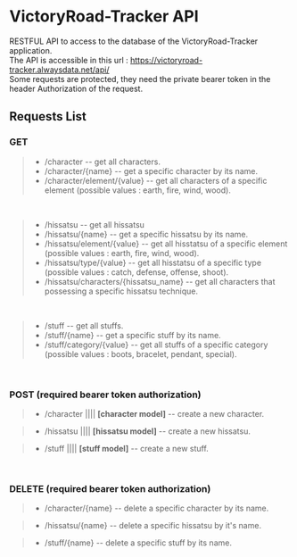 # VictoryRoad-Tracker API
RESTFUL API to access to the database of the VictoryRoad-Tracker application. <br/>
The API is accessible in this url : https://victoryroad-tracker.alwaysdata.net/api/ <br/>
Some requests are protected, they need the private bearer token in the header Authorization of the request.

## Requests List

### GET

> - /character  -- get all characters.
> - /character/{name}  -- get a specific character by its name.
> - /character/element/{value} -- get all characters of a specific element (possible values : earth, fire, wind, wood).

<br/>

> - /hissatsu  -- get all hissatsu
> - /hissatsu/{name}  -- get a specific hissatsu by its name.
> - /hissatsu/element/{value}  -- get all hisstatsu of a specific element (possible values : earth, fire, wind, wood).
> - /hissatsu/type/{value}  -- get all hisstatsu of a specific type (possible values : catch, defense, offense, shoot).
> - /hissatsu/characters/{hissatsu_name}  -- get all characters that possessing a specific hissatsu technique.

<br/>

> - /stuff  -- get all stuffs.
> - /stuff/{name}  -- get a specific stuff by its name.
> - /stuff/category/{value}  -- get all stuffs of a specific category (possible values : boots, bracelet, pendant, special).

<br/>

### POST (required bearer token authorization)

> - /character |||| **[character model]**  -- create a new character.

> - /hissatsu |||| **[hissatsu model]**  -- create a new hissatsu.

> - /stuff |||| **[stuff model]**  -- create a new stuff.

<br/>

### DELETE (required bearer token authorization)

> - /character/{name}  -- delete a specific character by its name.

> - /hissatsu/{name}  -- delete a specific hissatsu by it's name.

> - /stuff/{name}  -- delete a specific stuff by its name.
